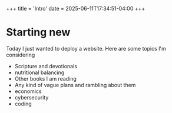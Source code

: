 +++
title = 'Intro'
date = 2025-06-11T17:34:51-04:00
+++

# Starting new

Today I just wanted to deploy a website. Here are some topics I'm considering

* Scripture and devotionals
* nutritional balancing
* Other books I am reading
* Any kind of vague plans and rambling about them
* economics
* cybersecurity
* coding
